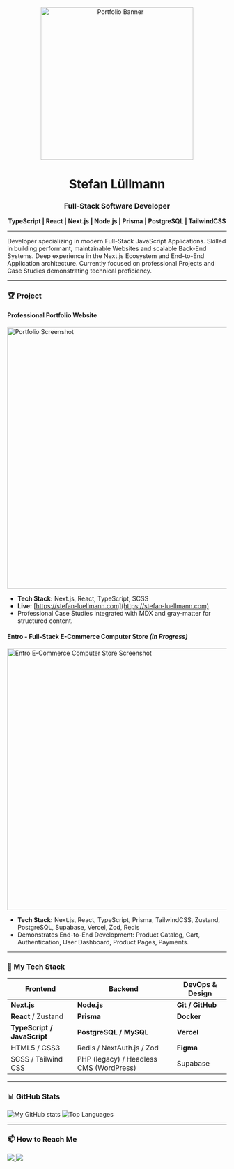 <div align="center">

<img src="https://qnr34aa1vn.ufs.sh/f/x81VdwhEWe9Y726fd8MG9IrZQzFSojw6XBRq1ykehxCNiHDa" alt="Portfolio Banner" height="350" />

  #  Stefan Lüllmann

  ### Full-Stack Software Developer
  
  **TypeScript | React | Next.js | Node.js | Prisma | PostgreSQL | TailwindCSS**
  
</div>

---

Developer specializing in modern Full-Stack JavaScript Applications.
Skilled in building performant, maintainable Websites and scalable Back-End Systems.
Deep experience in the Next.js Ecosystem and End-to-End Application architecture.
Currently focused on professional Projects and Case Studies demonstrating technical proficiency.

---

### 🏆 Project

#### Professional Portfolio Website
<img src="https://qnr34aa1vn.ufs.sh/f/x81VdwhEWe9YG1OekopKVqv5jYUWFgHJZNum1TXOtfSDIosQ" alt="Portfolio Screenshot" width="600" />

- **Tech Stack:** Next.js, React, TypeScript, SCSS
- **Live:** [https://stefan-luellmann.com](https://stefan-luellmann.com)
- Professional Case Studies integrated with MDX and gray-matter for structured content.

#### Entro - Full-Stack E-Commerce Computer Store *(In Progress)*
<img src="https://qnr34aa1vn.ufs.sh/f/x81VdwhEWe9YvDguviATbYJwVamzLQPW9CSMXylhpfZUndOF" alt="Entro E-Commerce Computer Store Screenshot" width="600" />

- **Tech Stack:** Next.js, React, TypeScript, Prisma, TailwindCSS, Zustand, PostgreSQL, Supabase, Vercel, Zod, Redis
- Demonstrates End-to-End Development: Product Catalog, Cart, Authentication, User Dashboard, Product Pages, Payments.

---

### 🔧 My Tech Stack


| Frontend                               | Backend                                 | DevOps & Design                     |
| -------------------------------------- | --------------------------------------- | ----------------------------------- |
| **Next.js**                            | **Node.js**                             | **Git / GitHub**                    |
| **React** / Zustand                    | **Prisma**                              | **Docker**                          |
| **TypeScript / JavaScript**            | **PostgreSQL / MySQL**                  | **Vercel**                          |
| HTML5 / CSS3                           | Redis / NextAuth.js / Zod               | **Figma**                           |
| SCSS / Tailwind CSS                    | PHP (legacy) / Headless CMS (WordPress) | Supabase                            |

---

### 📊 GitHub Stats
![My GitHub stats](https://github-readme-stats.vercel.app/api?username=OneDev49&show_icons=true&theme=dark)
![Top Languages](https://github-readme-stats.vercel.app/api/top-langs/?username=OneDev49&layout=compact&theme=dark)

---

### 📫 How to Reach Me

<a href="mailto:hallo@stefan-luellmann.com">
  <img src="https://img.shields.io/badge/With%20Email-hallo%40stefan--luellmann%2Ecom-0075D4" />
</a>

<a href="https://www.linkedin.com/in/stefan-lullmann/">
  <img src="https://img.shields.io/badge/On%20LinkedIn-Stefan%20Lüllmann-0075D4" />
</a>
